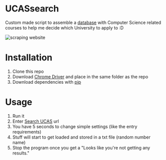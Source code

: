 # UCASsearch

Custom made script to assemble a [database](https://docs.google.com/spreadsheets/d/1i49Tn47g-lWfq5Ri84FzwtjtlHXe49lnD_N2iaJ7iiI/edit?usp=sharing) with Computer Science related courses to help me decide which University to apply to :D

![scraping website](https://i.imgur.com/7Uh599c.gif)

# Installation
1. Clone this repo
2. Download [Chrome Driver](https://chromedriver.chromium.org/downloads) and place in the same folder as the repo
3. Download dependencies with [pip](https://pypi.org/project/pip/)

# Usage
1. Run it
2. Enter [Search UCAS](https://digital.ucas.com/) url
3. You have 5 seconds to change simple settings (like the entry requirements)
4. Stuff will start to get loaded and stored in a txt file (random number name)
5. Stop the program once you get a "Looks like you're not getting any results."

